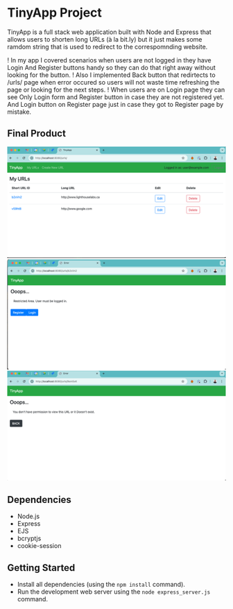 # TinyApp Project

TinyApp is a full stack web application built with Node and Express that allows users to shorten long URLs (à la bit.ly) but it just makes some ramdom string that is used to redirect to the correspomnding website. 

! In my app I covered scenarios when users are not logged in they have Login And Register buttons handy so they can do that right away without looking for the button. 
! Also I implemented Back button that redirtects to /urls/ page when error occured so users will not waste time refreshing the page or looking for the next steps. 
! When users are on Login page they can see Only Login form and Register button in case they are not registered yet. And Login button on Register page just in case they got to Register page by mistake. 

## Final Product

!["Screenshot of URLs page"](https://github.com/baovevni/tinyapp/blob/main/docs/urls-page.png)
!["Screenshot of error page for non-logged in users"](https://github.com/baovevni/tinyapp/blob/main/docs/Error-message-for-not-logged-in-user.png)
!["Screenshot of error page for logged in users"](https://github.com/baovevni/tinyapp/blob/main/docs/Error-for-logged-in-user.png)


## Dependencies

- Node.js
- Express
- EJS
- bcryptjs
- cookie-session

## Getting Started

- Install all dependencies (using the `npm install` command).
- Run the development web server using the `node express_server.js` command.
